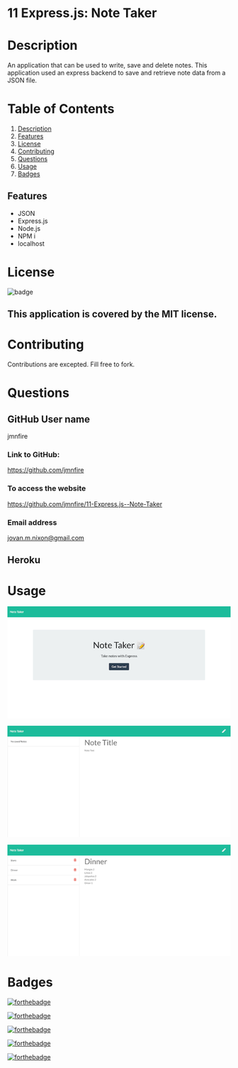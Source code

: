 # 11 Express.js: Note Taker

# Description 
An application that can be used to write, save and delete notes.  This application used an express backend to save and retrieve note data from a JSON file. 
# Table of Contents

1. [Description](#Description)
2. [Features](#Features)
3. [License](#License)
4. [Contributing](#Contributing)
5. [Questions](#Questions)
6. [Usage](#Usage)
7. [Badges](#Badges)

## Features
- JSON
- Express.js
- Node.js
- NPM i
- localhost

# License
![badge](https://img.shields.io/badge/license-MIT-brightgreen)
## This application is covered by the MIT license. 

# Contributing
Contributions are excepted. Fill free to fork. 

# Questions
## GitHub User name 
jmnfire
### Link to GitHub:
https://github.com/jmnfire
### To access the website
https://github.com/jmnfire/11-Express.js--Note-Taker
### Email address 
jovan.m.nixon@gmail.com
## Heroku 


# Usage
![screenshot](public/assets/images/screencapture-localhost-8000-2021-04-27-22_35_02.png)

![screenshot](public/assets/images/8000-notes-2021-04-28-22_22_34.png)

![screenshot](public/assets/images/8000-notes-2021-04-28-22_20_02.png)

# Badges

[![forthebadge](https://forthebadge.com/images/badges/built-with-love.svg)](https://forthebadge.com)

[![forthebadge](https://forthebadge.com/images/badges/made-with-crayons.svg)](https://forthebadge.com)

[![forthebadge](https://forthebadge.com/images/badges/winter-is-coming.svg)](https://forthebadge.com)

[![forthebadge](https://forthebadge.com/images/badges/uses-html.svg)](https://forthebadge.com)

[![forthebadge](https://forthebadge.com/images/badges/made-with-javascript.svg)](https://forthebadge.com)